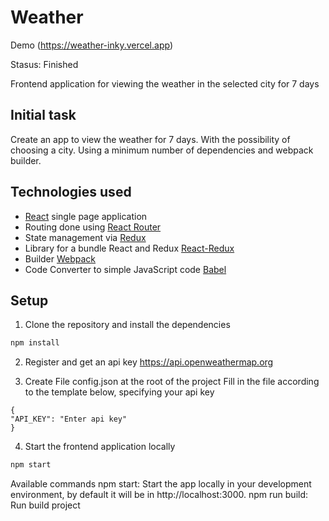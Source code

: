 # Weather

Demo (https://weather-inky.vercel.app)

Stasus: Finished

Frontend application for viewing the weather in the selected city for 7 days

## Initial task

Create an app to view the weather for 7 days.
With the possibility of choosing a city.
Using a minimum number of dependencies and webpack builder.

## Technologies used

- [React](https://reactjs.org/) single page application
- Routing done using [React Router](https://reactrouter.com)
- State management via [Redux](https://redux.js.org/)
- Library for a bundle React and Redux [React-Redux](https://react-redux.js.org)
- Builder [Webpack](https://webpack.js.org)
- Code Converter to simple JavaScript code [Babel](https://babeljs.io)

## Setup

1. Clone the repository and install the dependencies

```bash
npm install
```

2. Register and get an api key
   https://api.openweathermap.org

3. Create File config.json at the root of the project
   Fill in the file according to the template below, specifying your api key

```
{
"API_KEY": "Enter api key"
}
```

4. Start the frontend application locally

```bash
npm start
```

Available commands
npm start: Start the app locally in your development environment, by default it will be in http://localhost:3000.
npm run build: Run build project
